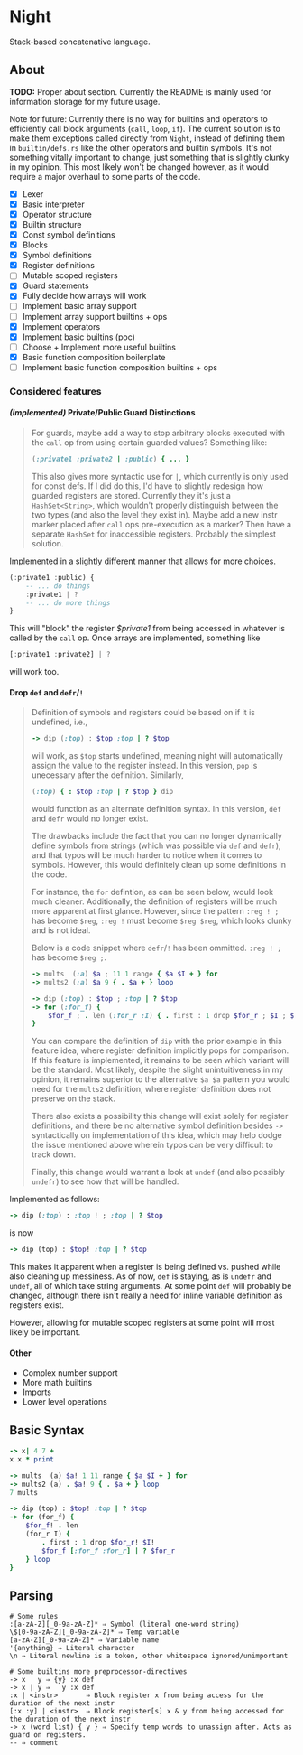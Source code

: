 # Night
Stack-based concatenative language.

## About
**TODO:** Proper about section. Currently the README is mainly used for information storage for my future usage.

Note for future: Currently there is no way for builtins and operators to efficiently call block arguments (`call`, `loop`, `if`). The current solution is to make them exceptions called directly from `Night`, instead of defining them in `builtin/defs.rs` like the other operators and builtin symbols. It's not something vitally important to change, just something that is slightly clunky in my opinion. This most likely won't be changed however, as it would require a major overhaul to some parts of the code.

- [x] Lexer
- [x] Basic interpreter
- [x] Operator structure
- [x] Builtin structure
- [x] Const symbol definitions
- [x] Blocks
- [x] Symbol definitions
- [x] Register definitions
- [ ] Mutable scoped registers
- [x] Guard statements
- [x] Fully decide how arrays will work
- [ ] Implement basic array support
- [ ] Implement array support builtins + ops
- [x] Implement operators
- [x] Implement basic builtins (poc)
- [ ] Choose + Implement more useful builtins
- [x] Basic function composition boilerplate
- [ ] Implement basic function composition builtins + ops

### Considered features
#### _(Implemented)_ Private/Public Guard Distinctions
> For guards, maybe add a way to stop arbitrary blocks executed with the `call` op from using certain guarded values?
> Something like:
> ```ruby
> (:private1 :private2 | :public) { ... }
> ```
> This also gives more syntactic use for `|`, which currently is only used for const defs.
> If I did do this, I'd have to slightly redesign how guarded registers are stored. Currently they it's just a `HashSet<String>`, which wouldn't properly distinguish between the two types (and also the level they exist in). Maybe add a new instr marker placed after `call` ops pre-execution as a marker? Then have a separate `HashSet` for inaccessible registers. Probably the simplest solution.

Implemented in a slightly different manner that allows for more choices.
```hs
(:private1 :public) {
	-- ... do things
	:private1 | ?
	-- ... do more things
}
```
This will "block" the register *$private1* from being accessed in whatever is called by the `call` op. Once arrays are implemented, something like
```hs
[:private1 :private2] | ?
```
will work too.
#### Drop `def` and `defr`/`!`
> Definition of symbols and registers could be based on if it is undefined, i.e.,
> ```ruby
> -> dip (:top) : $top :top | ? $top
> ```
> will work, as `$top` starts undefined, meaning night will automatically assign the value to the register instead. In this version, `pop` is unecessary after the definition. Similarly,
> ```ruby
> (:top) { : $top :top | ? $top } dip
> ```
> would function as an alternate definition syntax. In this version, `def` and `defr` would no longer exist. 
> 
> The drawbacks include the fact that you can no longer dynamically define symbols from strings (which was possible via `def` and `defr`), and that typos will be much harder to notice when it comes to symbols. However, this would definitely clean up some definitions in the code. 
> 
> For instance, the `for` defintion, as can be seen below, would look much cleaner. Additionally, the definition of registers will be much more apparent at first glance. However, since the pattern `:reg ! ;` has become `$reg`, `:reg !` must become `$reg $reg`, which looks clunky and is not ideal.
> 
> Below is a code snippet where `defr`/`!` has been ommitted. `:reg ! ;` has become `$reg ;`.
> ```ruby
> -> mults  (:a) $a ; 11 1 range { $a $I + } for
> -> mults2 (:a) $a 9 { . $a + } loop
> 
> -> dip (:top) : $top ; :top | ? $top
> -> for (:for_f) {
>     $for_f ; . len (:for_r :I) { . first : 1 drop $for_r ; $I ; $for_f [:for_f :for_r] | ? $for_r } loop
> }
> ```
> You can compare the definition of `dip` with the prior example in this feature idea, where register definition implicitly pops for comparison. If this feature is implemented, it remains to be seen which variant will be the standard. Most likely, despite the slight unintuitiveness in my opinion, it remains superior to the alternative `$a $a` pattern you would need for the `mults2` definition, where register definition does not preserve on the stack.
> 
> There also exists a possibility this change will exist solely for register definitions, and there be no alternative symbol definition besides `->` syntactically on implementation of this idea, which may help dodge the issue mentioned above wherein typos can be very difficult to track down.
> 
> Finally, this change would warrant a look at `undef` (and also possibly `undefr`) to see how that will be handled.

Implemented as follows:

```ruby
-> dip (:top) : :top ! ; :top | ? $top
```
is now
```ruby
-> dip (top) : $top! :top | ? $top
```
This makes it apparent when a register is being defined vs. pushed while also cleaning up messiness. As of now, `def` is staying, as is `undefr` and `undef`, all of which take string arguments. At some point `def` will probably be changed, although there isn't really a need for inline variable definition as registers exist.

However, allowing for mutable scoped registers at some point will most likely be important.

#### Other
- Complex number support
- More math builtins
- Imports
- Lower level operations

## Basic Syntax
```ruby
-> x| 4 7 +
x x * print

-> mults  (a) $a! 1 11 range { $a $I + } for
-> mults2 (a) . $a! 9 { . $a + } loop
7 mults

-> dip (top) : $top! :top | ? $top
-> for (for_f) {
	$for_f! . len
	(for_r I) {
		. first : 1 drop $for_r! $I!
		$for_f [:for_f :for_r] | ? $for_r
	} loop
}
```

## Parsing
```
# Some rules
:[a-zA-Z][_0-9a-zA-Z]* ⇒ Symbol (literal one-word string)
\$[0-9a-zA-Z][_0-9a-zA-Z]* ⇒ Temp variable
[a-zA-Z][_0-9a-zA-Z]* ⇒ Variable name
'{anything} ⇒ Literal character
\n ⇒ Literal newline is a token, other whitespace ignored/unimportant

# Some builtins more preprocessor-directives
-> x   y ⇒ {y} :x def
-> x | y ⇒   y :x def
:x | <instr>       ⇒ Block register x from being access for the duration of the next instr
[:x :y] | <instr>  ⇒ Block register[s] x & y from being accessed for the duration of the next instr
-> x (word list) { y } ⇒ Specify temp words to unassign after. Acts as guard on registers.
-- ⇒ comment
```
